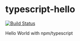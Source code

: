 # typescript-hello
[![Build Status][travis-image]][travis-url]

Hello World with npm/typescript

[travis-url]: http://travis-ci.org/Asana/typescript-starter
[travis-image]: http://img.shields.io/travis/Asana/typescript-starter.svg?style=flat-square
